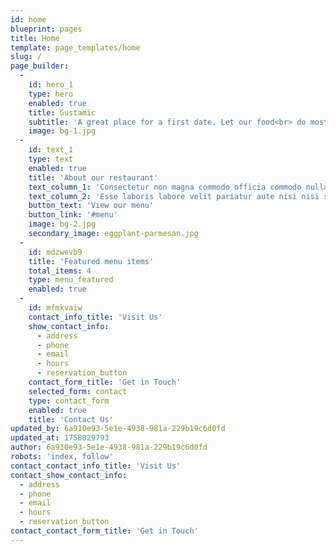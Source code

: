 ```yaml
---
id: home
blueprint: pages
title: Home
template: page_templates/home
slug: /
page_builder:
  -
    id: hero_1
    type: hero
    enabled: true
    title: Gustamic
    subtitle: 'A great place for a first date. Let our food<br> do most of the talking.'
    image: bg-1.jpg
  -
    id: text_1
    type: text
    enabled: true
    title: 'About our restaurant'
    text_column_1: 'Consectetur non magna commodo officia commodo nulla est. Commodo deserunt aliquip magna est ex laborum duis ut cillum **deserunt quis**. Aliqua nostrud cupidatat occaecat nostrud eu excepteur ut pariatur eiusmod est tempor nostrud mollit non. Mollit nostrud ipsum voluptate ad quis elit velit deserunt in tempor ex.'
    text_column_2: 'Esse laboris labore velit pariatur aute nisi nisi sunt. Reprehenderit nulla cupidatat proident sunt in eu dolore dolor eu amet exercitation culpa. Veniam ipsum est esse consectetur officia ipsum sint adipisicing velit **aliquip minim** ipsum. Nostrud labore anim cupidatat consectetur.'
    button_text: 'View our menu'
    button_link: '#menu'
    image: bg-2.jpg
    secondary_image: eggplant-parmesan.jpg
  -
    id: mdzwevb9
    title: 'Featured menu items'
    total_items: 4
    type: menu_featured
    enabled: true
  -
    id: mfmkvaiw
    contact_info_title: 'Visit Us'
    show_contact_info:
      - address
      - phone
      - email
      - hours
      - reservation_button
    contact_form_title: 'Get in Touch'
    selected_form: contact
    type: contact_form
    enabled: true
    title: 'Contact Us'
updated_by: 6a910e93-5e1e-4938-981a-229b19c6d0fd
updated_at: 1758029793
author: 6a910e93-5e1e-4938-981a-229b19c6d0fd
robots: 'index, follow'
contact_contact_info_title: 'Visit Us'
contact_show_contact_info:
  - address
  - phone
  - email
  - hours
  - reservation_button
contact_contact_form_title: 'Get in Touch'
---
```

